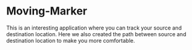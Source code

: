 # Moving-Marker
This is an interesting application where you can track your source and destination location. Here we also created the path between source and destination location to make you more comfortable.
